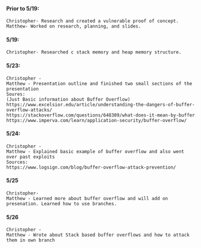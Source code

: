 #### Prior to 5/19:
	Christopher- Research and created a vulnerable proof of concept.
	Matthew- Worked on research, planning, and slides.
#### 5/19:
	Christopher- Researched c stack memory and heap memory structure.
#### 5/23:
	Christopher -
	Matthew - Presentation outline and finished two small sections of the presentation
	Soures: 
	(Just Basic information about Buffer Overflow)
	https://www.excelsior.edu/article/understanding-the-dangers-of-buffer-overflow-attacks/
	https://stackoverflow.com/questions/648309/what-does-it-mean-by-buffer 
	https://www.imperva.com/learn/application-security/buffer-overflow/ 
#### 5/24:
	Christopher - 
	Matthew - Explained basic example of buffer overflow and also went over past exploits
	Sources:
	https://www.logsign.com/blog/buffer-overflow-attack-prevention/ 
#### 5/25
	Christopher-
	Matthew - Learned more about buffer overflow and will add on presenation. Learned how to use branches.
#### 5/26
	Christopher -
	Matthew - Wrote about Stack based buffer overflows and how to attack them in own branch
